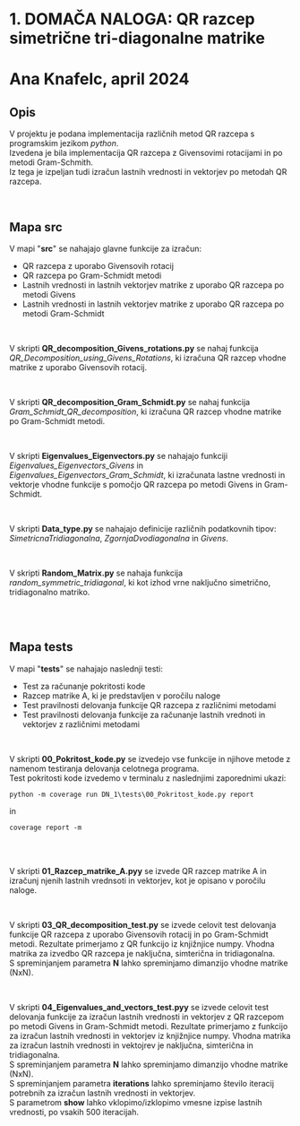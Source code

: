 # 1. DOMAČA NALOGA: QR razcep simetrične tri-diagonalne matrike

# Ana Knafelc, april 2024

## Opis

V projektu je podana implementacija različnih metod QR razcepa s programskim jezikom *python*.\
Izvedena je bila implementacija QR razcepa z Givensovimi rotacijami in po metodi Gram-Schmith.\
Iz tega je izpeljan tudi izračun lastnih vrednosti in vektorjev po metodah QR razcepa.

<br/>


## Mapa src

V mapi "**src**" se nahajajo glavne funkcije za izračun:
- QR razcepa z uporabo Givensovih rotacij
- QR razcepa po Gram-Schmidt metodi
- Lastnih vrednosti in lastnih vektorjev matrike z uporabo QR razcepa po metodi Givens
- Lastnih vrednosti in lastnih vektorjev matrike z uporabo QR razcepa po metodi Gram-Schmidt

<br/>

V skripti **QR_decomposition_Givens_rotations.py** se nahaj funkcija *QR_Decomposition_using_Givens_Rotations*, ki izračuna QR razcep vhodne matrike z uporabo Givensovih rotacij.

<br/>

V skripti **QR_decomposition_Gram_Schmidt.py** se nahaj funkcija *Gram_Schmidt_QR_decomposition*, ki izračuna QR razcep vhodne matrike po Gram-Schmidt metodi.

<br/>

V skripti **Eigenvalues_Eigenvectors.py** se nahajajo funkciji *Eigenvalues_Eigenvectors_Givens* in *Eigenvalues_Eigenvectors_Gram_Schmidt*, ki izračunata lastne vrednosti in vektorje vhodne funkcije s pomočjo QR razcepa po metodi Givens in Gram-Schmidt.

<br/>

V skripti **Data_type.py** se nahajajo definicije različnih podatkovnih tipov: *SimetricnaTridiagonalna*, *ZgornjaDvodiagonalna* in *Givens*.

<br/>

V skripti **Random_Matrix.py** se nahaja funkcija *random_symmetric_tridiagonal*, ki kot izhod vrne naključno simetrično, tridiagonalno matriko.


<br/>
<br/>

## Mapa tests

V mapi "**tests**" se nahajajo naslednji testi:
- Test za računanje pokritosti kode
- Razcep matrike A, ki je predstavljen v poročilu naloge
- Test pravilnosti delovanja funkcije QR razcepa z različnimi metodami
- Test pravilnosti delovanja funkcije za računanje lastnih vrednoti in vektorjev z različnimi metodami

<br/>

V skripti **00_Pokritost_kode.py** se izvedejo vse funkcije in njihove metode z namenom testiranja delovanja celotnega programa.\
Test pokritosti kode izvedemo v terminalu z naslednjimi zaporednimi ukazi:
```shell
python -m coverage run DN_1\tests\00_Pokritost_kode.py report
```
in
```shell
coverage report -m
```

<br/>
<br/>

V skripti **01_Razcep_matrike_A.pyy** se izvede QR razcep matrike A in izračunj njenih lastnih vrednsoti in vektorjev, kot je opisano v poročilu naloge. 

<br/>


V skripti **03_QR_decomposition_test.py** se izvede celovit test delovanja funkcije QR razcepa z uporabo Givensovih rotacij in po Gram-Schmidt metodi. Rezultate primerjamo z QR funkcijo iz knjižnjice numpy. Vhodna matrika za izvedbo QR razcepa je naključna, simterična in tridiagonalna.\
S spreminjanjem parametra **N** lahko spreminjamo dimanzijo vhodne matrike (NxN).

<br/>

V skripti **04_Eigenvalues_and_vectors_test.pyy** se izvede celovit test delovanja funkcije za izračun lastnih vrednosti in vektorjev z QR razcepom po metodi Givens in Gram-Schmidt metodi. Rezultate primerjamo z funkcijo za izračun lastnih vrednosti in vektorjev iz knjižnjice numpy. Vhodna matrika za izračun lastnih vrednosti in vektojrev je naključna, simterična in tridiagonalna.\
S spreminjanjem parametra **N** lahko spreminjamo dimanzijo vhodne matrike (NxN).\
S spreminjanjem parametra **iterations** lahko spreminjamo število iteracij potrebnih za izračun lastnih vrednosti in vektorjev.\
S parametrom **show** lahko vklopimo/izklopimo vmesne izpise lastnih vrednosti, po vsakih 500 iteracijah.
